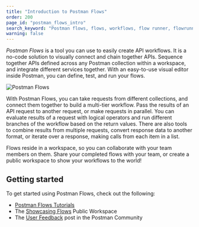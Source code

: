 ```yaml
---
title: "Introduction to Postman Flows"
order: 200
page_id: "postman_flows_intro"
search_keyword: "Postman flows, flows, workflows, flow runner, flowrunner"
warning: false
---
```


_Postman Flows_ is a tool you can use to easily create API workflows. It is a no-code solution to visually connect and chain together APIs. Sequence together APIs defined across any Postman collection within a workspace, and integrate different services together. With an easy-to-use visual editor inside Postman, you can define, test, and run your flows.

<img alt="Postman Flows" src="https://assets.postman.com/postman-docs/flows/postman-flows-intro.jpg"/>

With Postman Flows, you can take requests from different collections, and connect them together to build a multi-tier workflow. Pass the results of an API request to another request, or make requests in parallel. You can evaluate results of a request with logical operators and run different branches of the workflow based on the return values. There are also tools to combine results from multiple requests, convert response data to another format, or iterate over a response, making calls from each item in a list.

Flows reside in a workspace, so you can collaborate with your team members on them. Share your completed flows with your team, or create a public workspace to show your workflows to the world!

## Getting started

To get started using Postman Flows, check out the following:

* [Postman Flows Tutorials](/docs/flows/tutorials/tutorials-intro/)
* The [Showcasing Flows](https://postman.postman.co/workspace/Showcasing-Flows~80b5a4ff-f242-45cc-8f4b-8bda2472a9d0/overview) Public Workspace
* The [User Feedback](https://go.pstmn.io/flows-feedback) post in the Postman Community
